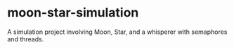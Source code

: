 # moon-star-simulation
A simulation project involving Moon, Star, and a whisperer with semaphores and threads.
